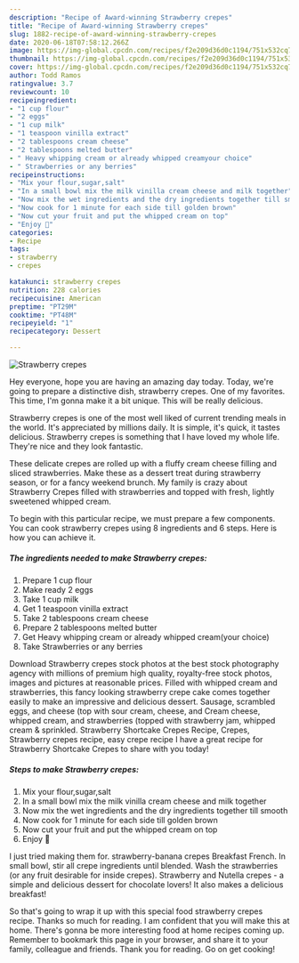 ```yaml
---
description: "Recipe of Award-winning Strawberry crepes"
title: "Recipe of Award-winning Strawberry crepes"
slug: 1882-recipe-of-award-winning-strawberry-crepes
date: 2020-06-18T07:58:12.266Z
image: https://img-global.cpcdn.com/recipes/f2e209d36d0c1194/751x532cq70/strawberry-crepes-recipe-main-photo.jpg
thumbnail: https://img-global.cpcdn.com/recipes/f2e209d36d0c1194/751x532cq70/strawberry-crepes-recipe-main-photo.jpg
cover: https://img-global.cpcdn.com/recipes/f2e209d36d0c1194/751x532cq70/strawberry-crepes-recipe-main-photo.jpg
author: Todd Ramos
ratingvalue: 3.7
reviewcount: 10
recipeingredient:
- "1 cup flour"
- "2 eggs"
- "1 cup milk"
- "1 teaspoon vinilla extract"
- "2 tablespoons cream cheese"
- "2 tablespoons melted butter"
- " Heavy whipping cream or already whipped creamyour choice"
- " Strawberries or any berries"
recipeinstructions:
- "Mix your flour,sugar,salt"
- "In a small bowl mix the milk vinilla cream cheese and milk together"
- "Now mix the wet ingredients and the dry ingredients together till smooth"
- "Now cook for 1 minute for each side till golden brown"
- "Now cut your fruit and put the whipped cream on top"
- "Enjoy 🥰"
categories:
- Recipe
tags:
- strawberry
- crepes

katakunci: strawberry crepes 
nutrition: 228 calories
recipecuisine: American
preptime: "PT29M"
cooktime: "PT48M"
recipeyield: "1"
recipecategory: Dessert

---
```



![Strawberry crepes](https://img-global.cpcdn.com/recipes/f2e209d36d0c1194/751x532cq70/strawberry-crepes-recipe-main-photo.jpg)

Hey everyone, hope you are having an amazing day today. Today, we're going to prepare a distinctive dish, strawberry crepes. One of my favorites. This time, I'm gonna make it a bit unique. This will be really delicious.

Strawberry crepes is one of the most well liked of current trending meals in the world. It's appreciated by millions daily. It is simple, it's quick, it tastes delicious. Strawberry crepes is something that I have loved my whole life. They're nice and they look fantastic.

These delicate crepes are rolled up with a fluffy cream cheese filling and sliced strawberries. Make these as a dessert treat during strawberry season, or for a fancy weekend brunch. My family is crazy about Strawberry Crepes filled with strawberries and topped with fresh, lightly sweetened whipped cream.


To begin with this particular recipe, we must prepare a few components. You can cook strawberry crepes using 8 ingredients and 6 steps. Here is how you can achieve it.

<!--inarticleads1-->

##### The ingredients needed to make Strawberry crepes:

1. Prepare 1 cup flour
1. Make ready 2 eggs
1. Take 1 cup milk
1. Get 1 teaspoon vinilla extract
1. Take 2 tablespoons cream cheese
1. Prepare 2 tablespoons melted butter
1. Get  Heavy whipping cream or already whipped cream(your choice)
1. Take  Strawberries or any berries


Download Strawberry crepes stock photos at the best stock photography agency with millions of premium high quality, royalty-free stock photos, images and pictures at reasonable prices. Filled with whipped cream and strawberries, this fancy looking strawberry crepe cake comes together easily to make an impressive and delicious dessert. Sausage, scrambled eggs, and cheese (top with sour cream, cheese, and Cream cheese, whipped cream, and strawberries (topped with strawberry jam, whipped cream &amp; sprinkled. Strawberry Shortcake Crepes Recipe, Crepes, Strawberry crepes recipe, easy crepe recipe I have a great recipe for Strawberry Shortcake Crepes to share with you today! 

<!--inarticleads2-->

##### Steps to make Strawberry crepes:

1. Mix your flour,sugar,salt
1. In a small bowl mix the milk vinilla cream cheese and milk together
1. Now mix the wet ingredients and the dry ingredients together till smooth
1. Now cook for 1 minute for each side till golden brown
1. Now cut your fruit and put the whipped cream on top
1. Enjoy 🥰


I just tried making them for. strawberry-banana crepes Breakfast French. In small bowl, stir all crepe ingredients until blended. Wash the strawberries (or any fruit desirable for inside crepes). Strawberry and Nutella crepes - a simple and delicious dessert for chocolate lovers! It also makes a delicious breakfast! 

So that's going to wrap it up with this special food strawberry crepes recipe. Thanks so much for reading. I am confident that you will make this at home. There's gonna be more interesting food at home recipes coming up. Remember to bookmark this page in your browser, and share it to your family, colleague and friends. Thank you for reading. Go on get cooking!
